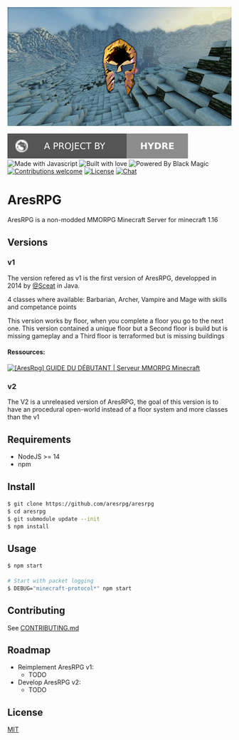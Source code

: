 ![banner](media/banner.jpg)

[![A Project By Hydre](https://raw.githubusercontent.com/HydreIO/artwork/master/badge/hydre.svg)](https://hydre.io)
![Made with Javascript](https://img.shields.io/badge/Made%20with-Javascript-%23f7df1e?style=for-the-badge)
![Built with love](https://img.shields.io/badge/Built%20With-%E2%99%A5-pink?style=for-the-badge)
![Powered By Black Magic](https://img.shields.io/badge/Powered%20By-Black%20Magic-blueviolet?style=for-the-badge)
[![Contributions welcome](https://img.shields.io/badge/contributions-welcome-blue.svg?style=for-the-badge)](CONTRIBUTING.md)
[![License](https://img.shields.io/badge/license-MIT-yellow.svg?style=for-the-badge)](https://choosealicense.com/licenses/mit/)
[![Chat](https://img.shields.io/discord/265104803531587584.svg?logo=discord&style=for-the-badge)](https://discord.gg/gaqrFT5)

# AresRPG

AresRPG is a non-modded MMORPG Minecraft Server for minecraft 1.16

## Versions

### v1

The version refered as v1 is the first version of AresRPG, developped in 2014 by [@Sceat](https://github.com/Sceat) in Java.

4 classes where available: Barbarian, Archer, Vampire and Mage with skills and competance points

This version works by floor, when you complete a floor you go to the next one.
This version contained a unique floor but a Second floor is build but is missing gameplay and a Third floor is terraformed but is missing buildings

#### Ressources:

[![[AresRpg] GUIDE DU DÉBUTANT | Serveur MMORPG Minecraft](https://img.youtube.com/vi/g4xb67Z5dxY/0.jpg)](https://www.youtube.com/watch?v=g4xb67Z5dxY)

### v2

The V2 is a unreleased version of AresRPG, the goal of this version is to have an procedural open-world instead
of a floor system and more classes than the v1

## Requirements
  - NodeJS >= 14
  - npm

## Install

```bash
$ git clone https://github.com/aresrpg/aresrpg
$ cd aresrpg
$ git submodule update --init
$ npm install
```

## Usage

```bash
$ npm start

# Start with packet logging
$ DEBUG="minecraft-protocol*" npm start
```

## Contributing

See [CONTRIBUTING.md](CONTRIBUTING.md)

## Roadmap
 - Reimplement AresRPG v1:
	- TODO
 - Develop AresRPG v2:
	- TODO

## License
[MIT](https://choosealicense.com/licenses/mit/)
